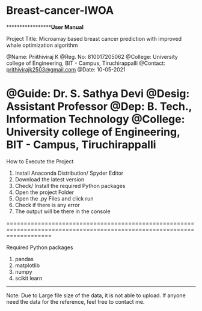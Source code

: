 # Breast-cancer-IWOA

***************************************************************************************User Manual**********************************************************************

Project Title: Microarray based breast cancer prediction with improved whale optimization algorithm

@Name: Priithiviraj K
@Reg. No: 810017205062
@College: University college of Engineering, BIT - Campus, Tiruchirappalli
@Contact: prithivirajk2503@gmail.com
@Date: 10-05-2021 

@Guide: Dr. S. Sathya Devi
@Desig: Assistant Professor
@Dep: B. Tech., Information Technology
@College: University college of Engineering, BIT - Campus, Tiruchirappalli
=========================================================================================================================

How to Execute the Project

1) Install Anaconda Distribution/ Spyder Editor
2) Download the latest version
2) Check/ Install the required Python packages
3) Open the project Folder 
4) Open the .py Files and click run
5) Check if there is any error
6) The output will be there in the console 

=========================================================================================================================

Required Python packages

1) pandas
2) matplotlib
3) numpy
4) scikit learn

----------------------------------------------------------------------------------------------------------------------------------------------------------------------------------------------------------------------------------------------------------------------------
Note: Due to Large file size of the data, it is not able to upload. If anyone need the data for the reference, feel free to contact me. 



